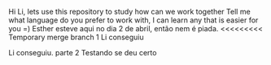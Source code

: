 Hi Li, lets use this repository to study how can we work together 
Tell me what language do you prefer to work with, I can learn any that is easier for you =) 
Esther esteve aqui no dia 2 de abril, então nem é piada. 
<<<<<<<<< Temporary merge branch 1
Li conseguiu

Li conseguiu. parte 2
Testando se deu certo

